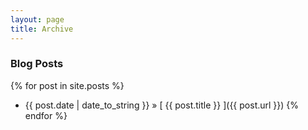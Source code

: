 ```yaml
---
layout: page
title: Archive
---
```


### Blog Posts

{% for post in site.posts %}

- {{ post.date | date_to_string }} &raquo; [ {{ post.title }} ]({{ post.url }})
  {% endfor %}
